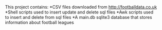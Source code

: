 This project contains:
*CSV files downloaded from http://footballdata.co.uk
*Shell scripts used to insert update and delete sql files
*Awk scripts used to insert and delete from sql files
*A main.db sqlite3 database that stores information about football leagues
